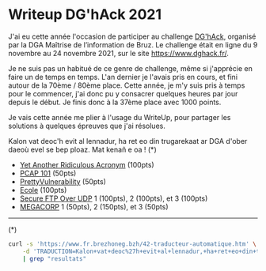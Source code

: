 # Writeup DG'hAck 2021

J'ai eu cette année l'occasion de participer au challenge [DG'hAck](https://www.dghack.fr/), organisé par la DGA Maîtrise de l’information de Bruz.  Le challenge était en ligne du 9 novembre au 24 novembre 2021, sur le site https://www.dghack.fr/.

Je ne suis pas un habitué de ce genre de challenge, même si j'apprécie en faire un de temps en temps.  L'an dernier je l'avais pris en cours, et fini autour de la 70ème / 80ème place.  Cette année, je m'y suis pris à temps pour le commencer, j'ai donc pu y consacrer quelques heures par jour depuis le début.  Je finis donc à la 37ème place avec 1000 points.  

Je vais cette année me plier à l'usage du WriteUp, pour partager les solutions à quelques épreuves que j'ai résolues.

Kalon vat deoc'h evit al lennadur, ha ret eo din trugarekaat ar DGA d'ober daeoù evel se bep ploaz.  Mat kenañ e oa ! (*)

* [Yet Another Ridiculous Acronym](yet_another_ridiculous_acronym/README.md) (100pts)
* [PCAP 101](pcap101/README.md) (50pts)
* [PrettyVulnerability](PrettyVulnerability/README.md) (50pts)
* [Ecole](Ecole/README.md) (100pts)
* [Secure FTP Over UDP](Secure_FTP_Over_UDP/README.md) 1 (100pts), 2 (100pts), et 3 (100pts)
* [MEGACORP](MEGACORP/README.md) 1 (50pts), 2 (150pts), et 3 (50pts)



---

(*)
```bash
curl -s 'https://www.fr.brezhoneg.bzh/42-traducteur-automatique.htm' \
    -d 'TRADUCTION=Kalon+vat+deoc%27h+evit+al+lennadur,+ha+ret+eo+din+trugarekaat+ar+DGA+d%27ober+daeo%C3%B9+evel+se+bep+ploaz.++Mat+kenañ+e+oa+!+&idtf=42&TRADUIRE=Traduire' \
    | grep "resultats"
```
